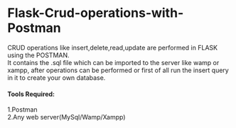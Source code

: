# Flask-Crud-operations-with-Postman
CRUD operations like insert,delete,read,update are performed in FLASK using the POSTMAN.<br>
It contains the .sql file which can be imported to the server like wamp or xampp, after operations can be performed or first of all run the insert query in it to create your own database.<br>
#### Tools Required:
1.Postman<br>
2.Any web server(MySql/Wamp/Xampp)
